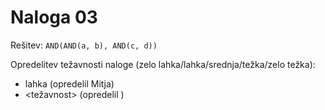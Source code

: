 # Naloga 03

Rešitev: `AND(AND(a, b), AND(c, d))`

Opredelitev težavnosti naloge (zelo lahka/lahka/srednja/težka/zelo težka):
- lahka (opredelil Mitja)
- <težavnost> (opredelil <oseba>)
